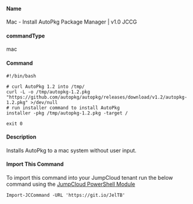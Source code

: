 #### Name

Mac - Install AutoPkg Package Manager | v1.0 JCCG

#### commandType

mac

#### Command

```
#!/bin/bash

# curl AutoPkg 1.2 into /tmp/
curl -L -o /tmp/autopkg-1.2.pkg "https://github.com/autopkg/autopkg/releases/download/v1.2/autopkg-1.2.pkg" >/dev/null
# run installer command to install AutoPkg
installer -pkg /tmp/autopkg-1.2.pkg -target /

exit 0
```

#### Description

Installs AutoPkg to a mac system without user input.

#### Import This Command

To import this command into your JumpCloud tenant run the below command using the [JumpCloud PowerShell Module](https://github.com/TheJumpCloud/support/wiki/Installing-the-JumpCloud-PowerShell-Module)

```
Import-JCCommand -URL 'https://git.io/JelTB'
```

